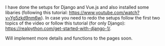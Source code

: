 I have done the setups for Django and Vue.js and also installed some libaries (following this tutorial: https://www.youtube.com/watch?v=Yg5zkd9nm6w). 
In case you need to redo the setups follow the first two topics of the video or follow this tutorial (for only Django): https://realpython.com/get-started-with-django-1/.

Will implement more details and functions to the pages soon.
